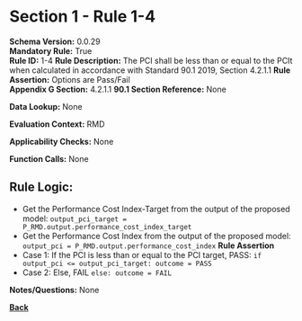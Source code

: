 # Section 1 - Rule 1-4
**Schema Version:** 0.0.29  
**Mandatory Rule:** True  
**Rule ID:** 1-4
**Rule Description:** The PCI shall be less than or equal to the PCIt when calculated in accordance with Standard 90.1 2019, Section 4.2.1.1
**Rule Assertion:** Options are Pass/Fail  
**Appendix G Section:** 4.2.1.1
**90.1 Section Reference:** None  

**Data Lookup:** None  

**Evaluation Context:** RMD

**Applicability Checks:** None

**Function Calls:** None


## Rule Logic:
- Get the Performance Cost Index-Target from the output of the proposed model: `output_pci_target = P_RMD.output.performance_cost_index_target`
- Get the Performance Cost Index from the output of the proposed model: `output_pci = P_RMD.output.performance_cost_index`
**Rule Assertion**
- Case 1: If the PCI is less than or equal to the PCI target, PASS: `if output_pci <= output_pci_target: outcome = PASS`
- Case 2: Else, FAIL `else: outcome = FAIL`


**Notes/Questions:** None


**[Back](../_toc.md)**